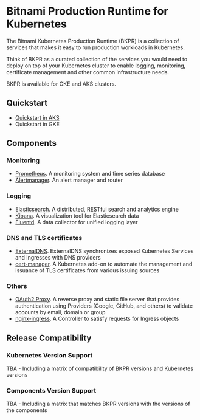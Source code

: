 # Bitnami Production Runtime for Kubernetes

The Bitnami Kubernetes Production Runtime (BKPR) is a collection of services that makes it easy to run production workloads in Kubernetes.

Think of BKPR as a curated collection of the services you would need to deploy on top of your Kubernetes cluster to enable logging, monitoring, certificate management and other common infrastructure needs.

BKPR is available for GKE and AKS clusters.

## Quickstart

* [Quickstart in AKS](docs/quickstart-aks.md)
* Quickstart in GKE

## Components

### Monitoring
* [Prometheus](https://prometheus.io/). A monitoring system and time series database
* [Alertmanager](https://prometheus.io/docs/alerting/alertmanager/). An alert manager and router
### Logging
* [Elasticsearch](https://www.elastic.co/products/elasticsearch). A distributed, RESTful search and analytics engine
* [Kibana](https://www.elastic.co/products/kibana). A visualization tool for Elasticsearch data
* [Fluentd](https://www.fluentd.org/). A data collector for unified logging layer
### DNS and TLS certificates
* [ExternalDNS](https://github.com/kubernetes-incubator/external-dns). ExternalDNS synchronizes exposed Kubernetes Services and Ingresses with DNS providers
* [cert-manager](https://github.com/bitnami/bitnami-docker-cert-manager). A Kubernetes add-on to automate the management and issuance of TLS certificates from various issuing sources
### Others
* [OAuth2 Proxy](https://github.com/bitnami/bitnami-docker-oauth2-proxy). A reverse proxy and static file server that provides authentication using Providers (Google, GitHub, and others) to validate accounts by email, domain or group
* [nginx-ingress](https://github.com/kubernetes/ingress-nginx). A Controller to satisfy requests for Ingress objects

## Release Compatibility

### Kubernetes Version Support

TBA - Including a matrix of compatibility of BKPR versions and Kubernetes versions

### Components Version Support

TBA - Including a matrix that matches BKPR versions with the versions of the components
